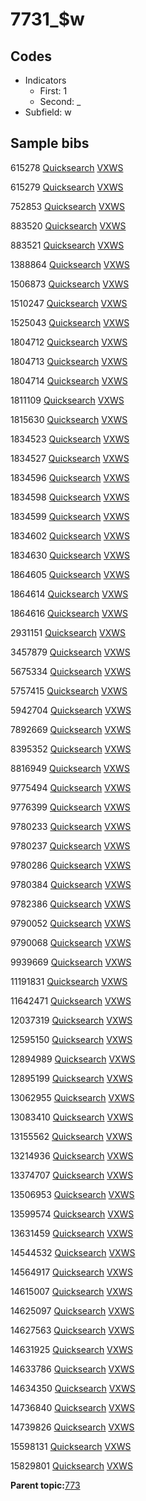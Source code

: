 # 7731\_$w

## Codes

-   Indicators
    -   First: 1
    -   Second: \_
-   Subfield: w

## Sample bibs

615278 [Quicksearch](https://search.library.yale.edu/catalog/615278) [VXWS](http://prodorbis.library.yale.edu:7014/vxws/GetHoldingsService?bibId=615278)

615279 [Quicksearch](https://search.library.yale.edu/catalog/615279) [VXWS](http://prodorbis.library.yale.edu:7014/vxws/GetHoldingsService?bibId=615279)

752853 [Quicksearch](https://search.library.yale.edu/catalog/752853) [VXWS](http://prodorbis.library.yale.edu:7014/vxws/GetHoldingsService?bibId=752853)

883520 [Quicksearch](https://search.library.yale.edu/catalog/883520) [VXWS](http://prodorbis.library.yale.edu:7014/vxws/GetHoldingsService?bibId=883520)

883521 [Quicksearch](https://search.library.yale.edu/catalog/883521) [VXWS](http://prodorbis.library.yale.edu:7014/vxws/GetHoldingsService?bibId=883521)

1388864 [Quicksearch](https://search.library.yale.edu/catalog/1388864) [VXWS](http://prodorbis.library.yale.edu:7014/vxws/GetHoldingsService?bibId=1388864)

1506873 [Quicksearch](https://search.library.yale.edu/catalog/1506873) [VXWS](http://prodorbis.library.yale.edu:7014/vxws/GetHoldingsService?bibId=1506873)

1510247 [Quicksearch](https://search.library.yale.edu/catalog/1510247) [VXWS](http://prodorbis.library.yale.edu:7014/vxws/GetHoldingsService?bibId=1510247)

1525043 [Quicksearch](https://search.library.yale.edu/catalog/1525043) [VXWS](http://prodorbis.library.yale.edu:7014/vxws/GetHoldingsService?bibId=1525043)

1804712 [Quicksearch](https://search.library.yale.edu/catalog/1804712) [VXWS](http://prodorbis.library.yale.edu:7014/vxws/GetHoldingsService?bibId=1804712)

1804713 [Quicksearch](https://search.library.yale.edu/catalog/1804713) [VXWS](http://prodorbis.library.yale.edu:7014/vxws/GetHoldingsService?bibId=1804713)

1804714 [Quicksearch](https://search.library.yale.edu/catalog/1804714) [VXWS](http://prodorbis.library.yale.edu:7014/vxws/GetHoldingsService?bibId=1804714)

1811109 [Quicksearch](https://search.library.yale.edu/catalog/1811109) [VXWS](http://prodorbis.library.yale.edu:7014/vxws/GetHoldingsService?bibId=1811109)

1815630 [Quicksearch](https://search.library.yale.edu/catalog/1815630) [VXWS](http://prodorbis.library.yale.edu:7014/vxws/GetHoldingsService?bibId=1815630)

1834523 [Quicksearch](https://search.library.yale.edu/catalog/1834523) [VXWS](http://prodorbis.library.yale.edu:7014/vxws/GetHoldingsService?bibId=1834523)

1834527 [Quicksearch](https://search.library.yale.edu/catalog/1834527) [VXWS](http://prodorbis.library.yale.edu:7014/vxws/GetHoldingsService?bibId=1834527)

1834596 [Quicksearch](https://search.library.yale.edu/catalog/1834596) [VXWS](http://prodorbis.library.yale.edu:7014/vxws/GetHoldingsService?bibId=1834596)

1834598 [Quicksearch](https://search.library.yale.edu/catalog/1834598) [VXWS](http://prodorbis.library.yale.edu:7014/vxws/GetHoldingsService?bibId=1834598)

1834599 [Quicksearch](https://search.library.yale.edu/catalog/1834599) [VXWS](http://prodorbis.library.yale.edu:7014/vxws/GetHoldingsService?bibId=1834599)

1834602 [Quicksearch](https://search.library.yale.edu/catalog/1834602) [VXWS](http://prodorbis.library.yale.edu:7014/vxws/GetHoldingsService?bibId=1834602)

1834630 [Quicksearch](https://search.library.yale.edu/catalog/1834630) [VXWS](http://prodorbis.library.yale.edu:7014/vxws/GetHoldingsService?bibId=1834630)

1864605 [Quicksearch](https://search.library.yale.edu/catalog/1864605) [VXWS](http://prodorbis.library.yale.edu:7014/vxws/GetHoldingsService?bibId=1864605)

1864614 [Quicksearch](https://search.library.yale.edu/catalog/1864614) [VXWS](http://prodorbis.library.yale.edu:7014/vxws/GetHoldingsService?bibId=1864614)

1864616 [Quicksearch](https://search.library.yale.edu/catalog/1864616) [VXWS](http://prodorbis.library.yale.edu:7014/vxws/GetHoldingsService?bibId=1864616)

2931151 [Quicksearch](https://search.library.yale.edu/catalog/2931151) [VXWS](http://prodorbis.library.yale.edu:7014/vxws/GetHoldingsService?bibId=2931151)

3457879 [Quicksearch](https://search.library.yale.edu/catalog/3457879) [VXWS](http://prodorbis.library.yale.edu:7014/vxws/GetHoldingsService?bibId=3457879)

5675334 [Quicksearch](https://search.library.yale.edu/catalog/5675334) [VXWS](http://prodorbis.library.yale.edu:7014/vxws/GetHoldingsService?bibId=5675334)

5757415 [Quicksearch](https://search.library.yale.edu/catalog/5757415) [VXWS](http://prodorbis.library.yale.edu:7014/vxws/GetHoldingsService?bibId=5757415)

5942704 [Quicksearch](https://search.library.yale.edu/catalog/5942704) [VXWS](http://prodorbis.library.yale.edu:7014/vxws/GetHoldingsService?bibId=5942704)

7892669 [Quicksearch](https://search.library.yale.edu/catalog/7892669) [VXWS](http://prodorbis.library.yale.edu:7014/vxws/GetHoldingsService?bibId=7892669)

8395352 [Quicksearch](https://search.library.yale.edu/catalog/8395352) [VXWS](http://prodorbis.library.yale.edu:7014/vxws/GetHoldingsService?bibId=8395352)

8816949 [Quicksearch](https://search.library.yale.edu/catalog/8816949) [VXWS](http://prodorbis.library.yale.edu:7014/vxws/GetHoldingsService?bibId=8816949)

9775494 [Quicksearch](https://search.library.yale.edu/catalog/9775494) [VXWS](http://prodorbis.library.yale.edu:7014/vxws/GetHoldingsService?bibId=9775494)

9776399 [Quicksearch](https://search.library.yale.edu/catalog/9776399) [VXWS](http://prodorbis.library.yale.edu:7014/vxws/GetHoldingsService?bibId=9776399)

9780233 [Quicksearch](https://search.library.yale.edu/catalog/9780233) [VXWS](http://prodorbis.library.yale.edu:7014/vxws/GetHoldingsService?bibId=9780233)

9780237 [Quicksearch](https://search.library.yale.edu/catalog/9780237) [VXWS](http://prodorbis.library.yale.edu:7014/vxws/GetHoldingsService?bibId=9780237)

9780286 [Quicksearch](https://search.library.yale.edu/catalog/9780286) [VXWS](http://prodorbis.library.yale.edu:7014/vxws/GetHoldingsService?bibId=9780286)

9780384 [Quicksearch](https://search.library.yale.edu/catalog/9780384) [VXWS](http://prodorbis.library.yale.edu:7014/vxws/GetHoldingsService?bibId=9780384)

9782386 [Quicksearch](https://search.library.yale.edu/catalog/9782386) [VXWS](http://prodorbis.library.yale.edu:7014/vxws/GetHoldingsService?bibId=9782386)

9790052 [Quicksearch](https://search.library.yale.edu/catalog/9790052) [VXWS](http://prodorbis.library.yale.edu:7014/vxws/GetHoldingsService?bibId=9790052)

9790068 [Quicksearch](https://search.library.yale.edu/catalog/9790068) [VXWS](http://prodorbis.library.yale.edu:7014/vxws/GetHoldingsService?bibId=9790068)

9939669 [Quicksearch](https://search.library.yale.edu/catalog/9939669) [VXWS](http://prodorbis.library.yale.edu:7014/vxws/GetHoldingsService?bibId=9939669)

11191831 [Quicksearch](https://search.library.yale.edu/catalog/11191831) [VXWS](http://prodorbis.library.yale.edu:7014/vxws/GetHoldingsService?bibId=11191831)

11642471 [Quicksearch](https://search.library.yale.edu/catalog/11642471) [VXWS](http://prodorbis.library.yale.edu:7014/vxws/GetHoldingsService?bibId=11642471)

12037319 [Quicksearch](https://search.library.yale.edu/catalog/12037319) [VXWS](http://prodorbis.library.yale.edu:7014/vxws/GetHoldingsService?bibId=12037319)

12595150 [Quicksearch](https://search.library.yale.edu/catalog/12595150) [VXWS](http://prodorbis.library.yale.edu:7014/vxws/GetHoldingsService?bibId=12595150)

12894989 [Quicksearch](https://search.library.yale.edu/catalog/12894989) [VXWS](http://prodorbis.library.yale.edu:7014/vxws/GetHoldingsService?bibId=12894989)

12895199 [Quicksearch](https://search.library.yale.edu/catalog/12895199) [VXWS](http://prodorbis.library.yale.edu:7014/vxws/GetHoldingsService?bibId=12895199)

13062955 [Quicksearch](https://search.library.yale.edu/catalog/13062955) [VXWS](http://prodorbis.library.yale.edu:7014/vxws/GetHoldingsService?bibId=13062955)

13083410 [Quicksearch](https://search.library.yale.edu/catalog/13083410) [VXWS](http://prodorbis.library.yale.edu:7014/vxws/GetHoldingsService?bibId=13083410)

13155562 [Quicksearch](https://search.library.yale.edu/catalog/13155562) [VXWS](http://prodorbis.library.yale.edu:7014/vxws/GetHoldingsService?bibId=13155562)

13214936 [Quicksearch](https://search.library.yale.edu/catalog/13214936) [VXWS](http://prodorbis.library.yale.edu:7014/vxws/GetHoldingsService?bibId=13214936)

13374707 [Quicksearch](https://search.library.yale.edu/catalog/13374707) [VXWS](http://prodorbis.library.yale.edu:7014/vxws/GetHoldingsService?bibId=13374707)

13506953 [Quicksearch](https://search.library.yale.edu/catalog/13506953) [VXWS](http://prodorbis.library.yale.edu:7014/vxws/GetHoldingsService?bibId=13506953)

13599574 [Quicksearch](https://search.library.yale.edu/catalog/13599574) [VXWS](http://prodorbis.library.yale.edu:7014/vxws/GetHoldingsService?bibId=13599574)

13631459 [Quicksearch](https://search.library.yale.edu/catalog/13631459) [VXWS](http://prodorbis.library.yale.edu:7014/vxws/GetHoldingsService?bibId=13631459)

14544532 [Quicksearch](https://search.library.yale.edu/catalog/14544532) [VXWS](http://prodorbis.library.yale.edu:7014/vxws/GetHoldingsService?bibId=14544532)

14564917 [Quicksearch](https://search.library.yale.edu/catalog/14564917) [VXWS](http://prodorbis.library.yale.edu:7014/vxws/GetHoldingsService?bibId=14564917)

14615007 [Quicksearch](https://search.library.yale.edu/catalog/14615007) [VXWS](http://prodorbis.library.yale.edu:7014/vxws/GetHoldingsService?bibId=14615007)

14625097 [Quicksearch](https://search.library.yale.edu/catalog/14625097) [VXWS](http://prodorbis.library.yale.edu:7014/vxws/GetHoldingsService?bibId=14625097)

14627563 [Quicksearch](https://search.library.yale.edu/catalog/14627563) [VXWS](http://prodorbis.library.yale.edu:7014/vxws/GetHoldingsService?bibId=14627563)

14631925 [Quicksearch](https://search.library.yale.edu/catalog/14631925) [VXWS](http://prodorbis.library.yale.edu:7014/vxws/GetHoldingsService?bibId=14631925)

14633786 [Quicksearch](https://search.library.yale.edu/catalog/14633786) [VXWS](http://prodorbis.library.yale.edu:7014/vxws/GetHoldingsService?bibId=14633786)

14634350 [Quicksearch](https://search.library.yale.edu/catalog/14634350) [VXWS](http://prodorbis.library.yale.edu:7014/vxws/GetHoldingsService?bibId=14634350)

14736840 [Quicksearch](https://search.library.yale.edu/catalog/14736840) [VXWS](http://prodorbis.library.yale.edu:7014/vxws/GetHoldingsService?bibId=14736840)

14739826 [Quicksearch](https://search.library.yale.edu/catalog/14739826) [VXWS](http://prodorbis.library.yale.edu:7014/vxws/GetHoldingsService?bibId=14739826)

15598131 [Quicksearch](https://search.library.yale.edu/catalog/15598131) [VXWS](http://prodorbis.library.yale.edu:7014/vxws/GetHoldingsService?bibId=15598131)

15829801 [Quicksearch](https://search.library.yale.edu/catalog/15829801) [VXWS](http://prodorbis.library.yale.edu:7014/vxws/GetHoldingsService?bibId=15829801)

**Parent topic:**[773](../../tags/773/773.md)

